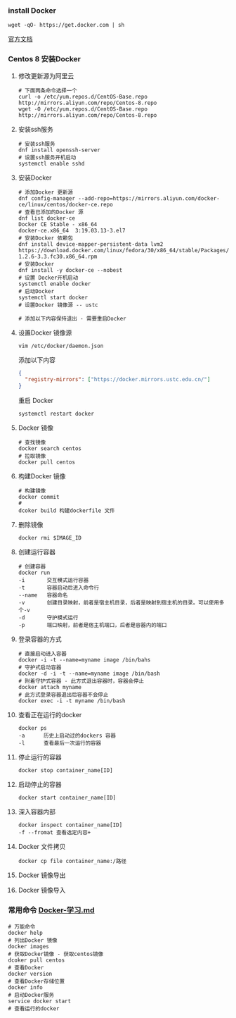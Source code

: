 ### install  Docker

``` shell
wget -qO- https://get.docker.com | sh
```

[ 官方文档 ](https://docs.docker.com/engine/security/security/#docker-daemon-attack-surface)

### Centos 8 安装Docker

1. 修改更新源为阿里云

   ```shell
   # 下面两条命令选择一个
   curl -o /etc/yum.repos.d/CentOS-Base.repo http://mirrors.aliyun.com/repo/Centos-8.repo
   wget -O /etc/yum.repos.d/CentOS-Base.repo http://mirrors.aliyun.com/repo/Centos-8.repo
   ```

2. 安装ssh服务

   ``` shell
   # 安装ssh服务
   dnf install openssh-server
   # 设置ssh服务开机启动
   systemctl enable sshd
   ```

3. 安装Docker

   ``` shell
   # 添加Docker 更新源
   dnf config-manager --add-repo=https://mirrors.aliyun.com/docker-ce/linux/centos/docker-ce.repo
   # 查看已添加的Docker 源
   dnf list docker-ce
   Docker CE Stable - x86_64                                                             
   docker-ce.x86_64  3:19.03.13-3.el7
   # 安装Docker 依赖包
   dnf install device-mapper-persistent-data lvm2 https://download.docker.com/linux/fedora/30/x86_64/stable/Packages/containerd.io-1.2.6-3.3.fc30.x86_64.rpm
   # 安装Docker
   dnf install -y docker-ce --nobest
   # 设置 Docker开机启动
   systemctl enable docker
   # 启动Docker
   systemctl start docker
   # 设置Docker 镜像源 -- ustc
   
   # 添加以下内容保持退出 - 需要重启Docker
   
   ```
   
4. 设置Docker 镜像源

   ``` shell
   vim /etc/docker/daemon.json
   ```

   添加以下内容

   ``` json
   {
     "registry-mirrors": ["https://docker.mirrors.ustc.edu.cn/"]
   }
   ```

   重启 Docker

   ``` shell
   systemctl restart docker
   ```

5. Docker 镜像

   ``` shell
   # 查找镜像
   docker search centos
   # 拉取镜像
   docker pull centos
   ```

6. 构建Docker 镜像

   ```shell
   # 构建镜像
   docker commit
   # 
   dcoker build 构建dockerfile 文件
   ```

7. 删除镜像

   ``` shell
   docker rmi $IMAGE_ID
   ```

8. 创建运行容器

   ``` shell
   # 创建容器
   docker run 
   -i 		交互模式运行容器
   -t		容器启动后进入命令行
   --name 	容器命名
   -v		创建目录映射，前者是宿主机目录，后者是映射到宿主机的目录。可以使用多个-v
   -d		守护模式运行
   -p		端口映射，前者是宿主机端口，后者是容器内的端口
   ```

9. 登录容器的方式

   ``` shell
   # 直接启动进入容器
   docker -i -t --name=myname image /bin/bahs
   # 守护式启动容器
   docker -d -i -t --name=myname image /bin/bash
   # 附着守护式容器 - 此方式退出容器时，容器会停止
   docker attach myname
   # 此方式登录容器退出后容器不会停止
   docker exec -i -t myname /bin/bash
   ```

10. 查看正在运行的docker

    ``` shell
    docker ps
    -a		历史上启动过的dockers 容器
    -l		查看最后一次运行的容器
    ```

    

11. 停止运行的容器

    ``` shell
    docker stop container_name[ID]
    ```

12. 启动停止的容器

    ``` shell
    docker start container_name[ID]
    ```

13. 深入容器内部

    ``` shell
    docker inspect container_name[ID]
    -f --fromat 查看选定内容+
    ```

14. Docker 文件拷贝

    ``` shell
    docker cp file container_name:/路径
    ```

    

15. Docker 镜像导出

16. Docker 镜像导入

### 常用命令 [Docker-学习.md](Docker-学习.md) 

``` shell
# 万能命令
docker help
# 列出Docker 镜像
docker images
# 获取Docker镜像 - 获取centos镜像
dcoker pull centos
# 查看Docker
docker version
# 查看Docker存储位置
docker info
# 启动Docker服务
service docker start
# 查看运行的docker

```

